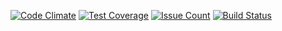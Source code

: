 [![Code Climate](https://codeclimate.com/github/Silentbilly/project-lvl1-s95/badges/gpa.svg)](https://codeclimate.com/github/Silentbilly/project-lvl1-s95)
[![Test Coverage](https://codeclimate.com/github/Silentbilly/project-lvl1-s95/coverage.svg)](https://codeclimate.com/github/Silentbilly/project-lvl1-s95)
[![Issue Count](https://codeclimate.com/github/Silentbilly/project-lvl1-s95/badges/issue_count.svg)](https://codeclimate.com/github/Silentbilly/project-lvl1-s95)
[![Build Status](https://travis-ci.org/Silentbilly/project-lvl1-s95.svg?branch=master)](https://travis-ci.org/Silentbilly/project-lvl1-s95)

